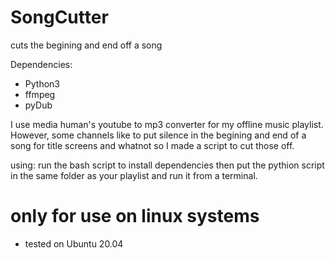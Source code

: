# SongCutter
cuts the begining and end off a song

Dependencies:
 - Python3
 - ffmpeg
 - pyDub

I use media human's youtube to mp3 converter for my offline music playlist. However, some channels like to put silence in the begining and end of a song for title screens and whatnot so I made a script to cut those off. 

using:
run the bash script to install dependencies then put the pythion script in the same folder as your playlist and run it from a terminal. 

# only for use on linux systems
 - tested on Ubuntu 20.04
